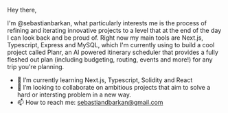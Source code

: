 Hey there,

I'm @sebastianbarkan, what particularly interests me is the process of refining and iterating innovative projects to a level that at the end of the day I can look back and be proud of. Right now my main tools are Next.js, Typescript, Express and MySQL, which I'm currently using to build a cool project called Planr, an AI powered itinerary scheduler that provides a fully fleshed out plan (including budgeting, routing, events and more!) for any trip you're planning. 

- 🌱 I’m currently learning Next.js, Typescript, Solidity and React
- 💞️ I’m looking to collaborate on ambitious projects that aim to solve a hard or intersting problem in a new way.
- 📫 How to reach me: sebastiandbarkan@gmail.com

<!---
sebastianbarkan/sebastianbarkan is a ✨ special ✨ repository because its `README.md` (this file) appears on your GitHub profile.
You can click the Preview link to take a look at your changes.
--->
